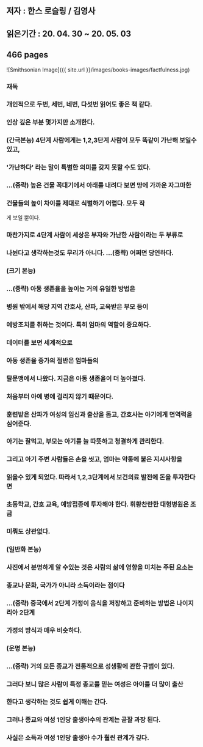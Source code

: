 ## 저자 : 한스 로슬링 / 김영사

## 읽은기간 : 20. 04. 30 ~ 20. 05. 03

## 466 pages

![Smithsonian Image]({{ site.url }}/images/books-images/factfulness.jpg)

### 재독

### 개인적으로 두번, 세번, 네번, 다섯번 읽어도 좋은 책 같다.

### 인상 깊은 부분 몇가지만 소개한다.

### (간극본능) 4단계 사람에게는 1,2,3단계 사람이 모두 똑같이 가난해 보일수 있고,

### '가난하다' 라는 말이 특별한 의미를 갖지 못할 수도 있다.

### ...(중략) 높은 건물 꼭대기에서 아래를 내려다 보면 땅에 가까운 자그마한

### 건물들의 높이 차이를 제대로 식별하기 어렵다. 모두 작
게 보일 뿐이다.

### 마찬가지로 4단계 사람이 세상은 부자와 가난한 사람이라는 두 부류로

### 나뉜다고 생각하는것도 무리가 아니다. ...(중략) 어쩌면 당연하다.

### (크기 본능)

### ...(중략) 아동 생존율을 높이는 거의 유일한 방법은

### 병원 밖에서 해당 지역 간호사, 산파, 교육받은 부모 등이

### 예방조치를 취하는 것이다. 특히 엄마의 역할이 중요하다.

### 데이터를 보면 세계적으로

### 아동 생존율 증가의 절반은 엄마들의

### 탈문맹에서 나왔다. 지금은 아동 생존율이 더 높아졌다.

### 처음부터 아예 병에 걸리지 않기 때문이다.

### 훈련받은 산파가 여성의 임신과 출산을 돕고, 간호사는 아기에게 면역력을 심어준다.

### 아기는 잘먹고, 부모는 아기를 늘 따뜻하고 청결하게 관리한다.

### 그리고 아기 주변 사람들은 손을 씻고, 엄마는 약통에 붙은 지시사항을

### 읽을수 있게 되었다. 따라서 1,2,3단계에서 보건의료 발전에 돈을 투자한다면

### 초등학교, 간호 교육, 예방접종에 투자해야 한다. 휘황찬란한 대형병원은 조금

### 미뤄도 상관없다.

### (일반화 본능)

### 사진에서 분명하게 알 수있는 것은 사람의 삶에 영향을 미치는 주된 요소는

### 종교나 문화, 국가가 아니라 소득이라는 점이다

### ...(중략) 중국에서 2단계 가정이 음식을 저장하고 준비하는 방법은 나이지리아 2단계

### 가정의 방식과 매우 비슷하다.

### (운명 본능)

### ...(중략) 거의 모든 종교가 전통적으로 성생활에 관한 규범이 있다.

### 그러다 보니 많은 사람이 특정 종교를 믿는 여성은 아이를 더 많이 출산

### 한다고 생각하는 것도 쉽게 이해는 간다.

### 그러나 종교와 여성 1인당 출생아수의 관계는 곧잘 과장 된다.

### 사실은 소득과 여성 1인당 출생아 수가 훨씬 관계가 깊다.
